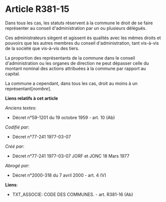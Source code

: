 # Article R381-15

Dans tous les cas, les statuts réservent à la commune le droit de se faire représenter au conseil d'administration par un ou
plusieurs délégués.

Ces administrateurs siègent et agissent ès qualités avec les mêmes droits et pouvoirs que les autres membres du conseil
d'administration, tant vis-à-vis de la société que vis-à-vis des tiers.

La proportion des représentants de la commune dans le conseil d'administration ou les organes de direction ne peut dépasser
celle du montant nominal des actions attribuées à la commune par rapport au capital.

La commune a cependant, dans tous les cas, droit au moins à un représentant[*nombre*].

**Liens relatifs à cet article**

_Anciens textes_:

  - Décret n°59-1201 du 19 octobre 1959 - art. 10 (Ab)

_Codifié par_:

  - Décret n°77-241 1977-03-07

_Créé par_:

  - Décret n°77-241 1977-03-07 JORF et JONC 18 Mars 1977

_Abrogé par_:

  - Décret n°2000-318 du 7 avril 2000 - art. 4 (V)

**Liens**:

  - TXT_ASSOCIE: CODE DES COMMUNES. - art. R381-16 (Ab)
